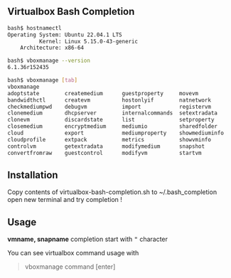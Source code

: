 ## Virtualbox Bash Completion

```sh
bash$ hostnamectl
Operating System: Ubuntu 22.04.1 LTS
          Kernel: Linux 5.15.0-43-generic
    Architecture: x86-64

bash$ vboxmanage --version 
6.1.36r152435

bash$ vboxmanage [tab]
vboxmanage 
adoptstate        createmedium      guestproperty     movevm            storageattach
bandwidthctl      createvm          hostonlyif        natnetwork        storagectl
checkmediumpwd    debugvm           import            registervm        unattended
clonemedium       dhcpserver        internalcommands  setextradata      unregistervm
clonevm           discardstate      list              setproperty       usbdevsource
closemedium       encryptmedium     mediumio          sharedfolder      usbfilter
cloud             export            mediumproperty    showmediuminfo    
cloudprofile      extpack           metrics           showvminfo        
controlvm         getextradata      modifymedium      snapshot          
convertfromraw    guestcontrol      modifyvm          startvm  
```

## Installation

Copy contents of virtualbox-bash-completion.sh to ~/.bash_completion  
open new terminal and try completion !

## Usage

**vmname, snapname** completion start with <kbd>"</kbd> character  

You can see virtualbox command usage with
> vboxmanage command [enter]
